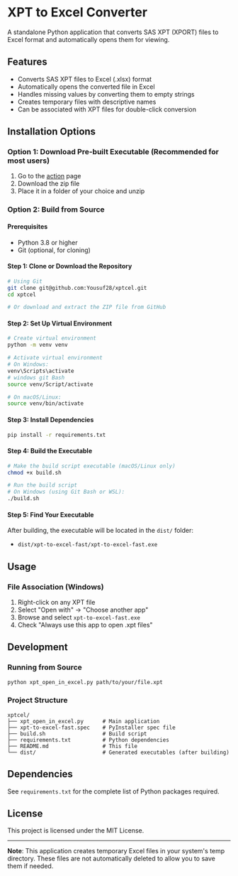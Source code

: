 # XPT to Excel Converter

A standalone Python application that converts SAS XPT (XPORT) files to Excel format and automatically opens them for viewing.

## Features

- Converts SAS XPT files to Excel (.xlsx) format
- Automatically opens the converted file in Excel
- Handles missing values by converting them to empty strings
- Creates temporary files with descriptive names
- Can be associated with XPT files for double-click conversion

## Installation Options

### Option 1: Download Pre-built Executable (Recommended for most users)

1. Go to the [action](https://github.com/Yousuf28/xptcel/actions/runs/17003257797) page
2. Download the zip file 
3. Place it in a folder of your choice and unzip

### Option 2: Build from Source

#### Prerequisites

- Python 3.8 or higher
- Git (optional, for cloning)

#### Step 1: Clone or Download the Repository

```bash
# Using Git
git clone git@github.com:Yousuf28/xptcel.git
cd xptcel 

# Or download and extract the ZIP file from GitHub
```

#### Step 2: Set Up Virtual Environment

```bash
# Create virtual environment
python -m venv venv

# Activate virtual environment
# On Windows:
venv\Scripts\activate
# windows git Bash
source venv/Script/activate

# On macOS/Linux:
source venv/bin/activate
```

#### Step 3: Install Dependencies

```bash
pip install -r requirements.txt
```

#### Step 4: Build the Executable

```bash
# Make the build script executable (macOS/Linux only)
chmod +x build.sh

# Run the build script
# On Windows (using Git Bash or WSL):
./build.sh

```

#### Step 5: Find Your Executable

After building, the executable will be located in the `dist/` folder:
- `dist/xpt-to-excel-fast/xpt-to-excel-fast.exe`

## Usage


### File Association (Windows)
1. Right-click on any XPT file
2. Select "Open with" → "Choose another app"
3. Browse and select `xpt-to-excel-fast.exe`
4. Check "Always use this app to open .xpt files"

## Development

### Running from Source
```bash
python xpt_open_in_excel.py path/to/your/file.xpt
```

### Project Structure
```
xptcel/
├── xpt_open_in_excel.py      # Main application
├── xpt-to-excel-fast.spec    # PyInstaller spec file
├── build.sh                  # Build script
├── requirements.txt          # Python dependencies
├── README.md                 # This file
└── dist/                     # Generated executables (after building)
```

## Dependencies

See `requirements.txt` for the complete list of Python packages required.



## License

This project is licensed under the MIT License.

---

**Note**: This application creates temporary Excel files in your system's temp directory. These files are not automatically deleted to allow you to save them if needed.
